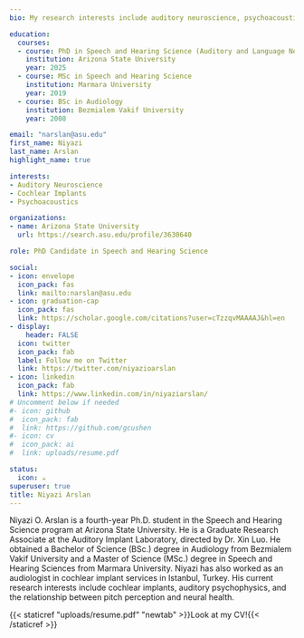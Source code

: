 ```yaml
---
bio: My research interests include auditory neuroscience, psychoacoustics, and implantable devices.

education:
  courses:
  - course: PhD in Speech and Hearing Science (Auditory and Language Neuroscience)
    institution: Arizona State University
    year: 2025
  - course: MSc in Speech and Hearing Science
    institution: Marmara University
    year: 2019
  - course: BSc in Audiology
    institution: Bezmialem Vakif University
    year: 2008

email: "narslan@asu.edu"
first_name: Niyazi
last_name: Arslan
highlight_name: true

interests:
- Auditory Neuroscience
- Cochlear Implants
- Psychoacoustics

organizations:
- name: Arizona State University
  url: https://search.asu.edu/profile/3630640

role: PhD Candidate in Speech and Hearing Science

social:
- icon: envelope
  icon_pack: fas
  link: mailto:narslan@asu.edu
- icon: graduation-cap
  icon_pack: fas
  link: https://scholar.google.com/citations?user=cTzzqvMAAAAJ&hl=en  
- display:
    header: FALSE
  icon: twitter
  icon_pack: fab
  label: Follow me on Twitter
  link: https://twitter.com/niyazioarslan
- icon: linkedin
  icon_pack: fab
  link: https://www.linkedin.com/in/niyaziarslan/
# Uncomment below if needed
#- icon: github
#  icon_pack: fab
#  link: https://github.com/gcushen
#- icon: cv
#  icon_pack: ai
#  link: uploads/resume.pdf

status:
  icon: ☕️
superuser: true
title: Niyazi Arslan
---
```



<p>Niyazi O. Arslan is a fourth-year Ph.D. student in the Speech and Hearing Science program at Arizona State University. He is a Graduate Research Associate at the Auditory Implant Laboratory, directed by Dr. Xin Luo. He obtained a Bachelor of Science (BSc.) degree in Audiology from Bezmialem Vakif University and a Master of Science (MSc.) degree in Speech and Hearing Sciences from Marmara University. Niyazi has also worked as an audiologist in cochlear implant services in Istanbul, Turkey. His current research interests include cochlear implants, auditory psychophysics, and the relationship between pitch perception and neural health.</p>


</center> 
<i class="fa fa-download" aria-hidden="true" style="color:#150206"></i> {{< staticref "uploads/resume.pdf" "newtab" >}}Look at my CV!{{< /staticref >}}
</center> 


<script data-name="BMC-Widget" data-cfasync="false" src="https://cdnjs.buymeacoffee.com/1.0.0/widget.prod.min.js" data-id="narslan" data-description="Support me on Buy me a coffee!" data-message="By buying me a coffee, you're helping me stay energized and focused on delving deeper into the fascinating world of science. Your support means I can continue sharing my findings and insights with you." data-color="#F2F211" data-position="Right" data-x_margin="18" data-y_margin="18"></script>

<body>


